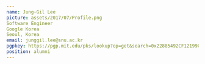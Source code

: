 ```yaml
---
name: Jung-Gil Lee
picture: assets/2017/07/Profile.png  
Software Engineer  
Google Korea  
Seoul, Korea  
email: junggil.lee@snu.ac.kr
pgpkey: https://pgp.mit.edu/pks/lookup?op=get&search=0x22885492CF12199C
position: alumni
---
```

